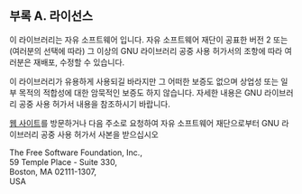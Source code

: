 ## 부록 A. 라이선스 ##

이 라이브러리는 자유 소프트웨어 입니다. 자유 소프트웨어 재단이 공표한 버전 2 또는 (여러분의 선택에 따라) 그 이상의 GNU 라이브러리 공중 사용 허가서의 조항에 따라 여러분은 재배포, 수정할 수 있습니다.

이 라이브러리가 유용하게 사용되길 바라지만 그 어떠한 보증도 없으며 상업성 또는 일부 목적의 적합성에 대한 암묵적인 보증도 하지 않습니다. 자세한 내용은 GNU 라이브러리 공중 사용 허가서 내용을 참조하시기 바랍니다.

[웹 사이트](http://www.fsf.org)를 방문하거나 다음 주소로 요청하여 자유 소프트웨어 재단으로부터 GNU 라이브러리 공중 사용 허가서 사본을 받으십시오

The Free Software Foundation, Inc.,<br/>
59 Temple Place - Suite 330,<br/>
Boston, MA 02111-1307,<br/>
USA
